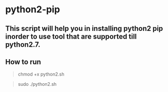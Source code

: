 # python2-pip
This script will help you in installing python2 pip inorder to use tool that are supported till python2.7.
----
## How to run
> chmod +x python2.sh

> sudo ./python2.sh
